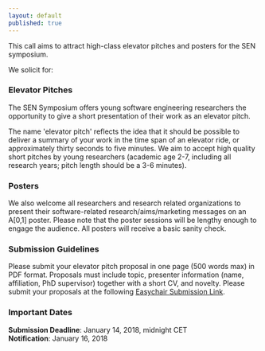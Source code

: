 ```yaml
---
layout: default
published: true
---
```



This call aims to attract high-class elevator pitches and posters for the SEN symposium. 

We solicit for:

### Elevator Pitches   
  
The SEN Symposium offers young software engineering researchers the opportunity to give a short presentation of their work as an elevator pitch. 

The name 'elevator pitch' reflects the idea that it should be possible to deliver a summary of your work in the time span of an elevator ride, or approximately thirty seconds to five minutes. We aim to accept high quality short pitches by young researchers (academic age 2-7, including all research years; pitch length should be a 3-6 minutes).
  
    
### Posters    
  
We also welcome all researchers and research related organizations to present their software-related research/aims/marketing messages on an A[0,1] poster. Please note that the poster sessions will be lengthy enough to engage the audience. All posters will receive a basic sanity check.

  
### Submission Guidelines    
  
Please submit your elevator pitch proposal in one page (500 words max) in PDF format. Proposals must include topic, presenter information (name, affiliation, PhD supervisor) together with a short CV, and novelty. Please submit your proposals at the following <a href="https://easychair.org/conferences/?conf=sensym2018">Easychair Submission Link</a>.
 
   
### Important Dates   
  
**Submission Deadline**: January 14, 2018, midnight CET  
**Notification**: January 16, 2018 



